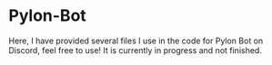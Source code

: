 # Pylon-Bot
Here, I have provided several files I use in the code for Pylon Bot on Discord, feel free to use! It is currently in progress and not finished.
